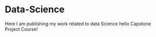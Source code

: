 # Data-Science
Here  I am publishing my work related to data Science
hello Capstone Project Course!
